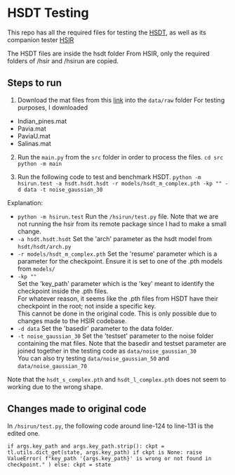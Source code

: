 # HSDT Testing
This repo has all the required files for testing the [HSDT](https://github.com/Zeqiang-Lai/HSDT),
as well as its companion tester [HSIR](https://github.com/bit-isp/HSIR/)

The HSDT files are inside the hsdt folder
From HSIR, only the required folders of /hsir and /hsirun are copied.

## Steps to run 
1. Download the mat files from this [link](https://www.ehu.eus/ccwintco/index.php?title=Hyperspectral_Remote_Sensing_Scenes#Indian_Pines) into the `data/raw` folder
For testing purposes, I downloaded
- Indian_pines.mat
- Pavia.mat
- PaviaU.mat
- Salinas.mat

2. Run the `main.py` from the `src` folder in order to process the files.
``
cd src
python -m main
``

3. Run the following code to test and benchmark HSDT.
``
python -m hsirun.test -a hsdt.hsdt.hsdt -r models/hsdt_m_complex.pth -kp "" -d data -t noise_gaussian_30
``

Explanation: 
- `python -m hsirun.test` Run the `/hsirun/test.py` file.
Note that we are not running the hsir from its remote package since I had to make a small change.
- `-a hsdt.hsdt.hsdt` Set the 'arch' parameter as the hsdt model from `hsdt/hsdt/arch.py`
- `-r models/hsdt_m_complex.pth` 
Set the 'resume' parameter which is a parameter for the checkpoint.
Ensure it is set to one of the .pth models from `models/`
- `-kp ""`   
Set the 'key_path' parameter which is the 'key' meant to identify the checkpoint inside the .pth files.  
For whatever reason, it seems like the .pth files from HSDT have their checkpoint in the root;
not inside a specific key.   
This cannot be done in the original code. This is only possible due to changes made to the HSIR codebase.
- `-d data` Set the 'basedir' parameter to the data folder.
- `-t noise_gaussian_30` Set the 'testset' parameter to the noise folder containing the mat files.
Note that the basedir and testset parameter are joined together in the testing code as `data/noise_gaussian_30`   
You can also try testing `data/noise_gaussian_50` and `data/noise_gaussian_70`  

Note that the `hsdt_s_complex.pth` and `hsdt_l_complex.pth` does not seem to working due to the wrong shape. 

## Changes made to original code
In `/hsirun/test.py`, the following code around line-124 to line-131 is the edited one.   

``
if args.key_path and args.key_path.strip():
    ckpt = tl.utils.dict_get(state, args.key_path)
    if ckpt is None:
        raise ValueError(
            f"key_path '{args.key_path}' is wrong or not found in checkpoint."
        )
else:
    ckpt = state
``
